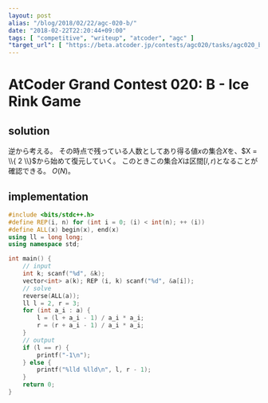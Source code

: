 ```yaml
---
layout: post
alias: "/blog/2018/02/22/agc-020-b/"
date: "2018-02-22T22:20:44+09:00"
tags: [ "competitive", "writeup", "atcoder", "agc" ]
"target_url": [ "https://beta.atcoder.jp/contests/agc020/tasks/agc020_b" ]
---
```


# AtCoder Grand Contest 020: B - Ice Rink Game

## solution

逆から考える。
その時点で残っている人数としてあり得る値$x$の集合$X$を、$X = \\{ 2 \\}$から始めて復元していく。
このときこの集合$X$は区間$[l, r)$となることが確認できる。
$O(N)$。

## implementation

``` c++
#include <bits/stdc++.h>
#define REP(i, n) for (int i = 0; (i) < int(n); ++ (i))
#define ALL(x) begin(x), end(x)
using ll = long long;
using namespace std;

int main() {
    // input
    int k; scanf("%d", &k);
    vector<int> a(k); REP (i, k) scanf("%d", &a[i]);
    // solve
    reverse(ALL(a));
    ll l = 2, r = 3;
    for (int a_i : a) {
        l = (l + a_i - 1) / a_i * a_i;
        r = (r + a_i - 1) / a_i * a_i;
    }
    // output
    if (l == r) {
        printf("-1\n");
    } else {
        printf("%lld %lld\n", l, r - 1);
    }
    return 0;
}
```
